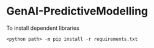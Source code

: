 # GenAI-PredictiveModelling

To install dependent libraries

```<python path> -m pip install -r requirements.txt```